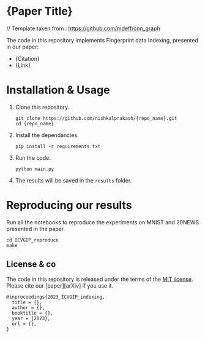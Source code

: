 # {Paper Title}
// Template taken from : https://github.com/mdeff/cnn_graph


The code in this repository implements Fingerprint data Indexing, presented in our paper:
- {Citation}
- {Link}

# Installation & Usage
1. Clone this repository.
    ```
    git clone https://github.com/nishkalprakash/{repo_name}.git
    cd {repo_name}
    ```
2. Install the dependancies.
    ```
    pip install -r requirements.txt
    ```
3. Run the code.
    ```
    python main.py
    ```
4. The results will be saved in the `results` folder.

# Reproducing our results
Run all the notebooks to reproduce the experiments on MNIST and 20NEWS presented in the paper.
```
cd ICVGIP_reproduce
make
```

## License & co

The code in this repository is released under the terms of the [MIT license](LICENSE.txt).
Please cite our [paper][arXiv] if you use it.

```
@inproceedings{2023_ICVGIP_indexing,
  title = {},
  author = {},
  booktitle = {},
  year = {2023},
  url = {},
}
```